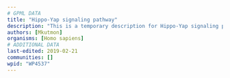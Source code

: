 ```yaml
---
# GPML DATA
title: "Hippo-Yap signaling pathway"
description: "This is a temporary description for Hippo-Yap signaling pathway"
authors: [Mkutmon]
organisms: [Homo sapiens]
# ADDITIONAL DATA
last-edited: 2019-02-21
communities: []
wpid: "WP4537"
---
```

